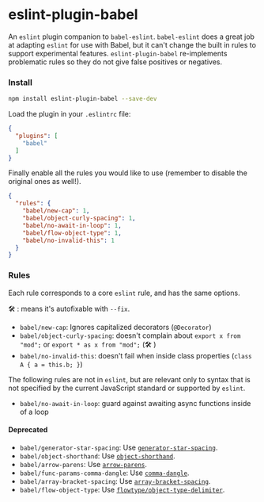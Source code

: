 # eslint-plugin-babel

An `eslint` plugin companion to `babel-eslint`. `babel-eslint` does a great job at adapting `eslint`
for use with Babel, but it can't change the built in rules to support experimental features.
`eslint-plugin-babel` re-implements problematic rules so they do not give false positives or negatives.

### Install

```sh
npm install eslint-plugin-babel --save-dev
```

Load the plugin in your `.eslintrc` file:

```json
{
  "plugins": [
    "babel"
  ]
}
```

Finally enable all the rules you would like to use (remember to disable the
original ones as well!).

```json
{
  "rules": {
    "babel/new-cap": 1,
    "babel/object-curly-spacing": 1,
    "babel/no-await-in-loop": 1,
    "babel/flow-object-type": 1,
    "babel/no-invalid-this": 1
  }
}
```
### Rules

Each rule corresponds to a core `eslint` rule, and has the same options.

🛠 : means it's autofixable with `--fix`.

- `babel/new-cap`: Ignores capitalized decorators (`@Decorator`)
- `babel/object-curly-spacing`: doesn't complain about `export x from "mod";` or `export * as x from "mod";` (🛠 )
- `babel/no-invalid-this`: doesn't fail when inside class properties (`class A { a = this.b; }`)

The following rules are not in `eslint`, but are relevant only to syntax that is not specified by
the current JavaScript standard or supported by `eslint`.

- `babel/no-await-in-loop`: guard against awaiting async functions inside of a loop

#### Deprecated

- `babel/generator-star-spacing`: Use [`generator-star-spacing`](http://eslint.org/docs/rules/generator-star-spacing).
- `babel/object-shorthand`: Use [`object-shorthand`](http://eslint.org/docs/rules/object-shorthand).
- `babel/arrow-parens`: Use [`arrow-parens`](http://eslint.org/docs/rules/arrow-parens).
- `babel/func-params-comma-dangle`: Use [`comma-dangle`](http://eslint.org/docs/rules/comma-dangle).
- `babel/array-bracket-spacing`: Use [`array-bracket-spacing`](http://eslint.org/docs/rules/array-bracket-spacing).
- `babel/flow-object-type`: Use [`flowtype/object-type-delimiter`](https://github.com/gajus/eslint-plugin-flowtype#eslint-plugin-flowtype-rules-object-type-delimiter).
